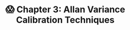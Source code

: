 ---
title: '😱 Chapter 3: Allan Variance Calibration Techniques'
description:
  'Allan Variance Calibration'
prev: /chapter2
next: /chapter4
type: chapter
id: 3
---